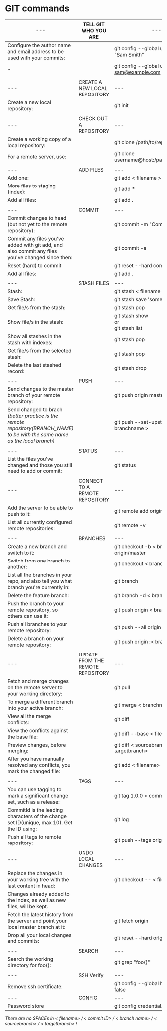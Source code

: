 # GIT commands

--- | TELL GIT WHO YOU ARE | ---
--- | --- | ---
Configure the author name and email address to be used with your commits: |  | git config --global user.name "Sam Smith"
-|  | git config --global user.email sam@example.com
  |   |   
--- | CREATE A NEW LOCAL REPOSITORY | ---
Create a new local repository: |  | git init
  |   |   
--- | CHECK OUT A REPOSITORY | ---
Create a working copy of a local repository: |  | git clone /path/to/repository
For a remote server, use: |  | git clone username@host:/path/to/repository
  |   |   
--- | ADD FILES | ---
Add one: |  | git add < filename >
More files to staging (index): |  | git add *
Add all files: |  | git add .
  |   |   
--- | COMMIT | ---
Commit changes to head (but not yet to the remote repository): |  | git commit -m "Commit message"
Commit any files you've added with git add, and also commit any files you've changed since then: |  | git commit -a
Reset (hard) to commit | | git reset --hard commit-N
Add all files: |  | git add .
  |   |  
--- | STASH FILES | ---
Stash: |  | git stash < filename >
Save Stash: |  | git stash save 'some_name'
Get file/s from the stash: |  | git stash pop
Show file/s in the stash: |  | git stash show </br> or </br> git stash list
Show all stashes in the stash with indexes: |  | git stash pop
Get file/s from the selected stash: |  | git stash pop
Delete the last stashed record: |  | git stash drop
  |   |   
--- | PUSH | ---
Send changes to the master branch of your remote repository: |  | git push origin master
Send changed to brach *(better practice is the remote repository(BRANCH_NAME) to be with the same name as the local branch)*  | | git push --set-upstream origin < branchname >
  |   |  
--- | STATUS | ---
List the files you've changed and those you still need to add or commit: |  | git status	
  |   |  
--- | CONNECT TO A REMOTE REPOSITORY | ---
Add the server to be able to push to it: |  | git remote add origin < server>
List all currently configured remote repositories: |  | git remote -v 
  |   |  
--- | BRANCHES | ---
Create a new branch and switch to it: |  | git checkout -b < branchname > origin/master
Switch from one branch to another: |  | git checkout < branchname>
List all the branches in your repo, and also tell you what branch you're currently in: |  | git branch
Delete the feature branch: |  | git branch -d < branchname>
Push the branch to your remote repository, so others can use it: |  | git push origin < branchname>
Push all branches to your remote repository: |  | git push --all origin
Delete a branch on your remote repository: |  | git push origin :< branchname>	
  |   |  
--- | UPDATE FROM THE REMOTE REPOSITORY | ---
Fetch and merge changes on the remote server to your working directory:	|  |	git pull
To merge a different branch into your active branch: |  | git merge < branchname>
View all the merge conflicts: |  | git diff
View the conflicts against the base file: |  | git diff --base < filename>
Preview changes, before merging: |  |git diff < sourcebranch> < targetbranch>
After you have manually resolved any conflicts, you mark the changed file: |  | git add < filename>
  |   |  
--- | TAGS | ---
You can use tagging to mark a significant change set, such as a release: |  | git tag 1.0.0 < commitID>
CommitId is the leading characters of the change set ID(unique, max 10). Get the ID using: |  | git log
Push all tags to remote repository: |  | git push --tags origin
  |   |  
--- | UNDO LOCAL CHANGES | ---
Replace the changes in your working tree with the last content in head: |  | git checkout -- < filename>
Changes already added to the index, as well as new files, will be kept.	|  | 
Fetch the latest history from the server and point your local master branch at it: |  | git fetch origin
Drop all your local changes and commits: |  | git reset --hard origin/master
  |   |  
--- | SEARCH | ---
Search the working directory for foo(): |  | git grep "foo()"
  |   |  
--- | SSH Verify | ---
Remove ssh certificate: |  | git config --global http.sslVerify false
--- | CONFIG | ---
Password store | | git config credential.helper store


*There are no SPACEs in < filename> / < commit ID> / < branch name> / < sourcebranch> / < targetbranch> !*
